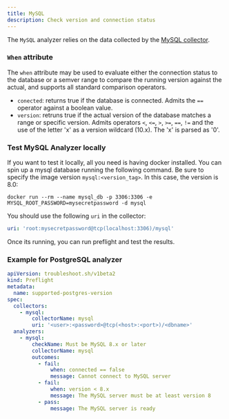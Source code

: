 ```yaml
---
title: MySQL
description: Check version and connection status 
---
```


The `MySQL` analyzer relies on the data collected by the [MySQL collector](https://troubleshoot.sh/docs/collect/mysql/).

### `When` attribute
The `when` attribute may be used to evaluate either the connection status to the database or a semver range to compare the running version against the actual, and supports all standard comparison operators.

  - `conected`: returns true if the database is connected. Admits the `==` operator against a boolean value. 
  - `version`:  retruns true if the actual version of the database matches a range or specific version. Admits operators `<`, `<=`, `>`, `>=`, `==`, `!=` and the use of the letter 'x' as a version wildcard (10.x). The 'x' is parsed as '0'.

 ### Test MySQL Analyzer locally

 If you want to test it locally, all you need is having docker installed. You can spin up a mysql database running the following command. Be sure to specify the image version `mysql:<version_tag>`. In this case, the version is 8.0:

 ```Shell
 docker run --rm --name mysql_db -p 3306:3306 -e MYSQL_ROOT_PASSWORD=mysecretpassword -d mysql
 ```
You should use the following `uri` in the collector:
```yaml
uri: 'root:mysecretpassword@tcp(localhost:3306)/mysql'
```
Once its running, you can run preflight and test the results. 

### Example for PostgreSQL analyzer

```yaml
apiVersion: troubleshoot.sh/v1beta2
kind: Preflight
metadata:
  name: supported-postgres-version
spec:
  collectors:
    - mysql:
        collectorName: mysql
        uri: '<user>:<password>@tcp(<host>:<port>)/<dbname>'
  analyzers:
    - mysql:
        checkName: Must be MySQL 8.x or later
        collectorName: mysql
        outcomes:
          - fail:
              when: connected == false
              message: Cannot connect to MySQL server
          - fail:
              when: version < 8.x
              message: The MySQL server must be at least version 8
          - pass:
              message: The MySQL server is ready
```